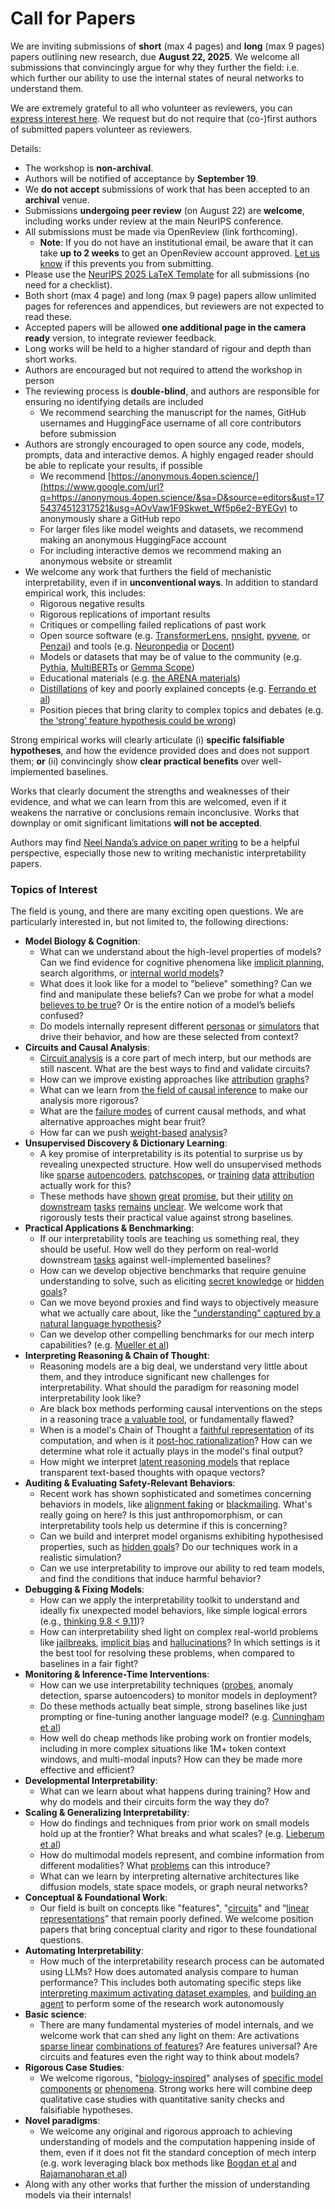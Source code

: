 # Call for Papers
We are inviting submissions of **short** (max 4 pages) and **long** (max 9 pages) papers outlining new research, due **August 22, 2025**. We welcome all submissions that convincingly argue for why they further the field: i.e. which further our ability to use the internal states of neural networks to understand them. 

We are extremely grateful to all who volunteer as reviewers, you can [express interest here](https://www.google.com/url?q=https://docs.google.com/forms/d/e/1FAIpQLSdiw1SJllzoTz_nqzDTzTOGb9DV3W_truQyh-WvYj_QGIi7Mg/viewform?usp%3Ddialog&sa=D&source=editors&ust=1754374512315258&usg=AOvVaw0iJpfsQsauFSicAINbPAaq). We request but do not require that (co-)first authors of submitted papers volunteer as reviewers. 

Details: 
* The workshop is **non-archival**.
* Authors will be notified of acceptance by **September 19**.
* We **do not accept** submissions of work that has been accepted to an **archival** venue.
* Submissions **undergoing peer review** (on August 22) are **welcome**, including works under review at the main NeurIPS conference.
* All submissions must be made via OpenReview (link forthcoming).
  * **Note**: If you do not have an institutional email, be aware that it can take **up to 2 weeks** to get an OpenReview account approved. [Let us know](mailto:neurips2025@mechinterpworkshop.com) if this prevents you from submitting.
* Please use the [NeurIPS 2025 LaTeX Template](https://www.google.com/url?q=https://media.neurips.cc/Conferences/NeurIPS2025/Styles.zip&sa=D&source=editors&ust=1754374512316418&usg=AOvVaw1zTw2VWyyzOlskGTDSykIj) for all submissions (no need for a checklist).
* Both short (max 4 page) and long (max 9 page) papers allow unlimited pages for references and appendices, but reviewers are not expected to read these.
* Accepted papers will be allowed **one additional page in the camera ready** version, to integrate reviewer feedback.
* Long works will be held to a higher standard of rigour and depth than short works.
* Authors are encouraged but not required to attend the workshop in person
* The reviewing process is **double-blind**, and authors are responsible for ensuring no identifying details are included
  * We recommend searching the manuscript for the names, GitHub usernames and HuggingFace username of all core contributors before submission
* Authors are strongly encouraged to open source any code, models, prompts, data and interactive demos. A highly engaged reader should be able to replicate your results, if possible
  * We recommend [https://anonymous.4open.science/](https://www.google.com/url?q=https://anonymous.4open.science/&sa=D&source=editors&ust=1754374512317521&usg=AOvVaw1F9Skwet_Wf5p6e2-BYEGv) to anonymously share a GitHub repo
  * For larger files like model weights and datasets, we recommend making an anonymous HuggingFace account
  * For including interactive demos we recommend making an anonymous website or streamlit
* We welcome any work that furthers the field of mechanistic interpretability, even if in **unconventional ways**. In addition to standard empirical work, this includes:
  * Rigorous negative results
  * Rigorous replications of important results
  * Critiques or compelling failed replications of past work
  * Open source software (e.g. [TransformerLens](https://www.google.com/url?q=https://github.com/neelnanda-io/TransformerLens&sa=D&source=editors&ust=1754374512318227&usg=AOvVaw0gaFTjH8Y9B_fMGk48iXLT), [nnsight](https://www.google.com/url?q=https://github.com/ndif-team/nnsight&sa=D&source=editors&ust=1754374512318285&usg=AOvVaw1sMqWBWXuCtcebeGTBJUZ0), [pyvene](https://www.google.com/url?q=https://github.com/stanfordnlp/pyvene/tree/main/pyvene/models/mlp&sa=D&source=editors&ust=1754374512318357&usg=AOvVaw1S-UYtfFjdh6DSVnx9gaAa), or [Penzai](https://www.google.com/url?q=https://github.com/google-deepmind/penzai&sa=D&source=editors&ust=1754374512318427&usg=AOvVaw3tQU1scw57l1wpaQP9PWfl)) and tools (e.g. [Neuronpedia](https://www.google.com/url?q=http://neuronpedia.org&sa=D&source=editors&ust=1754374512318493&usg=AOvVaw3kA2qm2qfgtesME9jniv7Y) or [Docent](https://www.google.com/url?q=https://transluce.org/introducing-docent&sa=D&source=editors&ust=1754374512318565&usg=AOvVaw08P7tjFkDRm_WVhvuwTZZP))
  * Models or datasets that may be of value to the community (e.g. [Pythia](https://www.google.com/url?q=https://arxiv.org/abs/2304.01373&sa=D&source=editors&ust=1754374512318702&usg=AOvVaw0KNIgAVxqsbLdLq1_w-HVo), [MultiBERTs](https://www.google.com/url?q=https://arxiv.org/abs/2106.16163&sa=D&source=editors&ust=1754374512318755&usg=AOvVaw11iBVnz7zc2DKBtd3nAdDv) or [Gemma Scope](https://www.google.com/url?q=https://arxiv.org/abs/2408.05147&sa=D&source=editors&ust=1754374512318813&usg=AOvVaw3gSNvR-_DaQNM65BVy1UGx))
  * Educational materials (e.g. [the ARENA materials](https://www.google.com/url?q=https://arena3-chapter1-transformer-interp.streamlit.app/&sa=D&source=editors&ust=1754374512318944&usg=AOvVaw0CRCN0Xa8P8ZuGYZVbeEpp))
  * [Distillations](https://www.google.com/url?q=https://distill.pub/2017/research-debt/&sa=D&source=editors&ust=1754374512319027&usg=AOvVaw1MuNXhUEHE-4wOuvHdu0Jn) of key and poorly explained concepts (e.g. [Ferrando et al](https://www.google.com/url?q=https://arxiv.org/abs/2405.00208&sa=D&source=editors&ust=1754374512319144&usg=AOvVaw0ufCJrP3fm4IeU19QJWukD))
  * Position pieces that bring clarity to complex topics and debates (e.g. [the ‘strong’ feature hypothesis could be wrong](https://www.google.com/url?q=https://www.alignmentforum.org/posts/tojtPCCRpKLSHBdpn/the-strong-feature-hypothesis-could-be-wrong&sa=D&source=editors&ust=1754374512319354&usg=AOvVaw3HXvkruhVY9l0mBRK6l602))

Strong empirical works will clearly articulate (i) **specific falsifiable hypotheses**, and how the evidence provided does and does not support them; **or** (ii) convincingly show **clear practical benefits** over well-implemented baselines. 

Works that clearly document the strengths and weaknesses of their evidence, and what we can learn from this are welcomed, even if it weakens the narrative or conclusions remain inconclusive. Works that downplay or omit significant limitations **will not be accepted**. 

Authors may find [Neel Nanda’s advice on paper writing](https://www.google.com/url?q=https://www.alignmentforum.org/posts/eJGptPbbFPZGLpjsp/highly-opinionated-advice-on-how-to-write-ml-papers&sa=D&source=editors&ust=1754374512320169&usg=AOvVaw1tFKNxY8M_ByIxXx6a2zqg) to be a helpful perspective, especially those new to writing mechanistic interpretability papers. 
### Topics of Interest
The field is young, and there are many exciting open questions. We are particularly interested in, but not limited to, the following directions: 
* **Model Biology & Cognition**:
  * What can we understand about the high-level properties of models? Can we find evidence for cognitive phenomena like [implicit planning](https://www.google.com/url?q=https://transformer-circuits.pub/2025/attribution-graphs/biology.html%23dives-poems&sa=D&source=editors&ust=1754374512320880&usg=AOvVaw39PsGOtD-X_ZIc5Sc7MG6D), search algorithms, or [internal world models](https://www.google.com/url?q=https://arxiv.org/abs/2210.13382&sa=D&source=editors&ust=1754374512320979&usg=AOvVaw2C9y0KisXr2h7ITS1UhkBv)?
  * What does it look like for a model to "believe" something? Can we find and manipulate these beliefs? Can we probe for what a model [believes to be true](https://www.google.com/url?q=https://arxiv.org/abs/2310.06824&sa=D&source=editors&ust=1754374512321184&usg=AOvVaw3JodwTv-Nu4tNjykLY_qaj)? Or is the entire notion of a model’s beliefs confused?
  * Do models internally represent different [personas](https://www.google.com/url?q=https://arxiv.org/abs/2406.12094&sa=D&source=editors&ust=1754374512321349&usg=AOvVaw31nUF-kDQseI3Z9dXXhNka) or [simulators](https://www.google.com/url?q=https://www.nature.com/articles/s41586-023-06647-8&sa=D&source=editors&ust=1754374512321416&usg=AOvVaw3jRT9-G8IerM0AtgGU9gih) that drive their behavior, and how are these selected from context?
* **Circuits and Causal Analysis**:
  * [Circuit analysis](https://www.google.com/url?q=https://distill.pub/2020/circuits/zoom-in/&sa=D&source=editors&ust=1754374512321628&usg=AOvVaw2Tmh7SViK9_mKZG6CCto2I) is a core part of mech interp, but our methods are still nascent. What are the best ways to find and validate circuits?
  * How can we improve existing approaches like [attribution](https://www.google.com/url?q=https://arxiv.org/abs/2406.11944&sa=D&source=editors&ust=1754374512321857&usg=AOvVaw0iS6VM2iOKhqODVWgYuaxz) [graphs](https://www.google.com/url?q=https://transformer-circuits.pub/2025/attribution-graphs/methods.html&sa=D&source=editors&ust=1754374512321929&usg=AOvVaw1QMMGFMRnbdZJ4RL0khHs1)?
  * What can we learn from [the field of causal inference](https://www.google.com/url?q=https://arxiv.org/abs/2407.04690&sa=D&source=editors&ust=1754374512322051&usg=AOvVaw1t3F2KmSxeaYB3UhKjLEeB) to make our analysis more rigorous?
  * What are the [failure modes](https://www.google.com/url?q=https://arxiv.org/abs/2307.15771&sa=D&source=editors&ust=1754374512322172&usg=AOvVaw3FFpOi6M9f38SdwZDdPk8-) of current causal methods, and what alternative approaches might bear fruit?
  * How far can we push [weight-based](https://www.google.com/url?q=https://arxiv.org/abs/2301.05217&sa=D&source=editors&ust=1754374512322331&usg=AOvVaw0Ci-IStjlYzLpfjJJKR15E) [analysis](https://www.google.com/url?q=https://arxiv.org/abs/2410.08417&sa=D&source=editors&ust=1754374512322389&usg=AOvVaw3zGN_dn7Bdrifv1Rs9ycK2)?
* **Unsupervised Discovery & Dictionary Learning**:
  * A key promise of interpretability is its potential to surprise us by revealing unexpected structure. How well do unsupervised methods like [sparse](https://www.google.com/url?q=https://arxiv.org/abs/2103.15949&sa=D&source=editors&ust=1754374512322767&usg=AOvVaw0WdsdJugdfoL1gVLqSoNc9) [autoencoders](https://www.google.com/url?q=https://transformer-circuits.pub/2023/monosemantic-features&sa=D&source=editors&ust=1754374512322847&usg=AOvVaw0XweyZxu-vvvwgBJ3AQDMf), [patch](https://www.google.com/url?q=https://arxiv.org/abs/2401.06102&sa=D&source=editors&ust=1754374512322908&usg=AOvVaw0ApUMn1k1FsOEqf1GijD4u)[scopes](https://www.google.com/url?q=https://arxiv.org/abs/2403.10949v2&sa=D&source=editors&ust=1754374512322948&usg=AOvVaw0QhuYAFa2j3YDcFbs3HIPh), or [training](https://www.google.com/url?q=https://proceedings.mlr.press/v70/koh17a?ref%3Dhttps://githubhelp.com&sa=D&source=editors&ust=1754374512323022&usg=AOvVaw1c0P-KWhiZmDoRcb3E1vtf) [data](https://www.google.com/url?q=https://arxiv.org/abs/2308.03296&sa=D&source=editors&ust=1754374512323096&usg=AOvVaw17LdjqlRuchx85NAC3G7Yt) [attribution](https://www.google.com/url?q=https://arxiv.org/abs/2205.11482&sa=D&source=editors&ust=1754374512323163&usg=AOvVaw0Suyyx04gcCwg_h7IHs7k2) actually work for this?
  * These methods have [shown](https://www.google.com/url?q=https://transformer-circuits.pub/2024/scaling-monosemanticity/index.html&sa=D&source=editors&ust=1754374512323307&usg=AOvVaw1gBotXwMcFXZKr1Vl9g3_b) [great](https://www.google.com/url?q=https://transformer-circuits.pub/2025/attribution-graphs/biology.html&sa=D&source=editors&ust=1754374512323401&usg=AOvVaw36kklujQRV5mOI3m1r3B-X) [promise](https://www.google.com/url?q=https://arxiv.org/abs/2503.10965&sa=D&source=editors&ust=1754374512323456&usg=AOvVaw3utq4MQvKSuW9UPEX_9wpU), but their [utility](https://www.google.com/url?q=https://arxiv.org/abs/2502.16681&sa=D&source=editors&ust=1754374512323520&usg=AOvVaw3L6buuSafphYIpvnvbUpuW) [on](https://www.google.com/url?q=https://www.tilderesearch.com/blog/sieve&sa=D&source=editors&ust=1754374512323572&usg=AOvVaw3ciADLEydO-DD4ry7fOS3T) [downstream](https://www.google.com/url?q=https://arxiv.org/abs/2501.17148&sa=D&source=editors&ust=1754374512323625&usg=AOvVaw3AydbsbwyM8PwL-SvLqNoe) [tasks](https://www.google.com/url?q=https://transformer-circuits.pub/2024/features-as-classifiers/index.html&sa=D&source=editors&ust=1754374512323694&usg=AOvVaw3n_kiyd9mwMF4lm6ktHQ9h) [remains](https://www.google.com/url?q=https://arxiv.org/abs/2502.04382&sa=D&source=editors&ust=1754374512323749&usg=AOvVaw1Ksk08JpXV3xpLm0wON9NQ) [unclear](https://www.google.com/url?q=https://www.alignmentforum.org/posts/4uXCAJNuPKtKBsi28/negative-results-for-saes-on-downstream-tasks&sa=D&source=editors&ust=1754374512323833&usg=AOvVaw0lHCBZmiIXMKkanH_QiNyG). We welcome work that rigorously tests their practical value against strong baselines.
* **Practical Applications & Benchmarking**:
  * If our interpretability tools are teaching us something real, they should be useful. How well do they perform on real-world downstream [tasks](https://www.google.com/url?q=https://www.lesswrong.com/posts/wGRnzCFcowRCrpX4Y/downstream-applications-as-validation-of-interpretability&sa=D&source=editors&ust=1754374512324218&usg=AOvVaw02m5VTyez5YpkKo2gsk1Cb) against well-implemented baselines?
  * How can we develop objective benchmarks that require genuine understanding to solve, such as eliciting [secret knowledge](https://www.google.com/url?q=https://arxiv.org/abs/2505.14352&sa=D&source=editors&ust=1754374512324415&usg=AOvVaw1Lrri2KiTC5PFvmejtN_K2) or [hidden goals](https://www.google.com/url?q=https://arxiv.org/abs/2503.10965&sa=D&source=editors&ust=1754374512324484&usg=AOvVaw3cs-O4XJ8F1EcenlzDvcVy)?
  * Can we move beyond proxies and find ways to objectively measure what we actually care about, like the ["understanding" captured by a natural language hypothesis](https://www.google.com/url?q=https://arxiv.org/abs/2502.04382&sa=D&source=editors&ust=1754374512324690&usg=AOvVaw1rKpkpgEIFcv31hNO6fexr)?
  * Can we develop other compelling benchmarks for our mech interp capabilities? (e.g. [Mueller et al](https://www.google.com/url?q=https://arxiv.org/abs/2504.13151&sa=D&source=editors&ust=1754374512324843&usg=AOvVaw3sg3yDET--SK8POQrNXJqa))
* **Interpreting Reasoning & Chain of Thought**:
  * Reasoning models are a big deal, we understand very little about them, and they introduce significant new challenges for interpretability. What should the paradigm for reasoning model interpretability look like?
  * Are black box methods performing causal interventions on the steps in a reasoning trace [a valuable tool](https://www.google.com/url?q=https://arxiv.org/abs/2506.19143&sa=D&source=editors&ust=1754374512325286&usg=AOvVaw0kDyVJIKCQZtPGWvbUPxU1), or fundamentally flawed?
  * When is a model's Chain of Thought a [faithful representation](https://www.google.com/url?q=https://arxiv.org/abs/2305.04388&sa=D&source=editors&ust=1754374512325430&usg=AOvVaw00CUodvnz7g705We91w9IH) of its computation, and when is it [post-hoc rationalization](https://www.google.com/url?q=https://arxiv.org/abs/2503.08679&sa=D&source=editors&ust=1754374512325530&usg=AOvVaw1RdpEkswjdkFsQufZcZDGe)? How can we determine what role it actually plays in the model's final output?
  * How might we interpret [latent reasoning models](https://www.google.com/url?q=https://arxiv.org/abs/2412.06769&sa=D&source=editors&ust=1754374512325703&usg=AOvVaw37lkdOMuGRUG93WlfivhTp) that replace transparent text-based thoughts with opaque vectors?
* **Auditing & Evaluating Safety-Relevant Behaviors**:
  * Recent work has shown sophisticated and sometimes concerning behaviors in models, like [alignment faking](https://www.google.com/url?q=https://arxiv.org/abs/2412.14093&sa=D&source=editors&ust=1754374512326091&usg=AOvVaw0hiZKabU86NFQxwho0uL7i) or [blackmailing](https://www.google.com/url?q=https://www.anthropic.com/research/agentic-misalignment&sa=D&source=editors&ust=1754374512326188&usg=AOvVaw1wuIdPsZUeU21gPYM3hhuf). What's really going on here? Is this just anthropomorphism, or can interpretability tools help us determine if this is concerning?
  * Can we build and interpret model organisms exhibiting hypothesised properties, such as [hidden goals](https://www.google.com/url?q=https://arxiv.org/abs/2503.10965&sa=D&source=editors&ust=1754374512326446&usg=AOvVaw0RgPSSoFv2MoQo02CFtKfC)? Do our techniques work in a realistic simulation?
  * Can we use interpretability to improve our ability to red team models, and find the conditions that induce harmful behavior?
* **Debugging & Fixing Models**:
  * How can we apply the interpretability toolkit to understand and ideally fix unexpected model behaviors, like simple logical errors (e.g., [thinking 9.8 < 9.11](https://www.google.com/url?q=https://transluce.org/observability-interface&sa=D&source=editors&ust=1754374512326895&usg=AOvVaw2rNRqFb1BmY1UHvPp3pedB))?
  * How can interpretability shed light on complex real-world problems like [jailbreaks](https://www.google.com/url?q=https://transformer-circuits.pub/2025/attribution-graphs/biology.html%23dives-jailbreak&sa=D&source=editors&ust=1754374512327061&usg=AOvVaw0v7Q3nvNU8gNfzlJ973YfK), [implicit bias](https://www.google.com/url?q=https://arxiv.org/abs/2506.10922&sa=D&source=editors&ust=1754374512327122&usg=AOvVaw1S8ZlRFiFljErGOy5covfk) and [hallucinations](https://www.google.com/url?q=https://arxiv.org/abs/2411.14257&sa=D&source=editors&ust=1754374512327190&usg=AOvVaw1QUZ_AA-VclrF_w0989uJX)? In which settings is it the best tool for resolving these problems, when compared to baselines in a fair fight?
* **Monitoring & Inference-Time Interventions**:
  * How can we use interpretability techniques ([probes](https://www.google.com/url?q=https://arxiv.org/abs/2102.12452&sa=D&source=editors&ust=1754374512327499&usg=AOvVaw3kv47c9QdVvvID9CjIFC7n), anomaly detection, sparse autoencoders) to monitor models in deployment?
  * Do these methods actually beat simple, strong baselines like just prompting or fine-tuning another language model? (e.g. [Cunningham et al](https://www.google.com/url?q=https://alignment.anthropic.com/2025/cheap-monitors/&sa=D&source=editors&ust=1754374512327748&usg=AOvVaw3LN-GS3gUjo-eTWylxFT2h))
  * How well do cheap methods like probing work on frontier models, including in more complex situations like 1M+ token context windows, and multi-modal inputs? How can they be made more effective and efficient?
* **Developmental Interpretability**:
  * What can we learn about what happens during training? How and why do models and their circuits form the way they do?
* **Scaling & Generalizing Interpretability**:
  * How do findings and techniques from prior work on small models hold up at the frontier? What breaks and what scales? (e.g. [Lieberum et al](https://www.google.com/url?q=https://arxiv.org/abs/2307.09458&sa=D&source=editors&ust=1754374512328392&usg=AOvVaw34R-ar2u60_zMgCQp-HLp0))
  * How do multimodal models represent, and combine information from different modalities? What [problems](https://www.google.com/url?q=https://openreview.net/pdf?id%3DVUhRdZp8ke&sa=D&source=editors&ust=1754374512328560&usg=AOvVaw0Vzr-viAuh0c3QTTN5t3RM) can this introduce?
  * What can we learn by interpreting alternative architectures like diffusion models, state space models, or graph neural networks?
* **Conceptual & Foundational Work**:
  * Our field is built on concepts like "features", "[circuits](https://www.google.com/url?q=https://distill.pub/2020/circuits/zoom-in/&sa=D&source=editors&ust=1754374512328927&usg=AOvVaw0oh5-YqVWTD_LB5gC0xKmn)" and “[linear representations](https://www.google.com/url?q=https://transformer-circuits.pub/2024/july-update/index.html%23linear-representations&sa=D&source=editors&ust=1754374512329023&usg=AOvVaw3SEHGctb2m8GQ_xkE7XlUk)” that remain poorly defined. We welcome position papers that bring conceptual clarity and rigor to these foundational questions.
* **Automating Interpretability**:
  * How much of the interpretability research process can be automated using LLMs? How does automated analysis compare to human performance? This includes both automating specific steps like [interpreting maximum activating dataset examples](https://www.google.com/url?q=https://openaipublic.blob.core.windows.net/neuron-explainer/paper/index.html&sa=D&source=editors&ust=1754374512329513&usg=AOvVaw1xC_fybrYjcnFwbJFqHKU3), and [building an agent](https://www.google.com/url?q=https://arxiv.org/abs/2404.14394&sa=D&source=editors&ust=1754374512329604&usg=AOvVaw2ZbBayZzf7yJVhQ3UnzN2e) to perform some of the research work autonomously
* **Basic science**:
  * There are many fundamental mysteries of model internals, and we welcome work that can shed any light on them: Are activations [sparse linear](https://www.google.com/url?q=https://arxiv.org/abs/1601.03764&sa=D&source=editors&ust=1754374512329985&usg=AOvVaw0t-FlSq2wzD-ew1JlmbG0v) [combinations of features](https://www.google.com/url?q=https://transformer-circuits.pub/2022/toy_model/index.html&sa=D&source=editors&ust=1754374512330070&usg=AOvVaw0pHpBoWpdNgntF6d5sSjXq)? Are features universal? Are circuits and features even the right way to think about models?
* **Rigorous Case Studies**:
  * We welcome rigorous, "[biology-inspired](https://www.google.com/url?q=https://distill.pub/2020/circuits/curve-circuits/&sa=D&source=editors&ust=1754374512330343&usg=AOvVaw1b4cJ934oTkTJk5XymELA1)" analyses of [specific model](https://www.google.com/url?q=https://arxiv.org/abs/2310.04625&sa=D&source=editors&ust=1754374512330426&usg=AOvVaw2DMoCFFJ5dYV1dmHukKSji) [components](https://www.google.com/url?q=https://transformer-circuits.pub/2024/scaling-monosemanticity/index.html&sa=D&source=editors&ust=1754374512330506&usg=AOvVaw2dqcxHSckW0S78RV3pYYzk) [or](https://www.google.com/url?q=https://arxiv.org/abs/2305.01610&sa=D&source=editors&ust=1754374512330554&usg=AOvVaw3RFNAlaVaRg5bk936aNXpU) [phenomena](https://www.google.com/url?q=https://arxiv.org/abs/2306.09346&sa=D&source=editors&ust=1754374512330607&usg=AOvVaw0H6XKn_8CyhMmvhJn2RJ1J). Strong works here will combine deep qualitative case studies with quantitative sanity checks and falsifiable hypotheses.
* **Novel paradigms**:
  * We welcome any original and rigorous approach to achieving understanding of models and the computation happening inside of them, even if it does not fit the standard conception of mech interp (e.g. work leveraging black box methods like [Bogdan et al](https://www.google.com/url?q=https://arxiv.org/abs/2506.19143&sa=D&source=editors&ust=1754374512331021&usg=AOvVaw199ZF0VtLbZrwGU63W-ZJd) and [Rajamanoharan et al](https://www.google.com/url?q=https://www.alignmentforum.org/posts/wnzkjSmrgWZaBa2aC/self-preservation-or-instruction-ambiguity-examining-the&sa=D&source=editors&ust=1754374512331136&usg=AOvVaw2Tm5cNZdpU1R_97Ep1sy3i))
* Along with any other works that further the mission of understanding models via their internals!